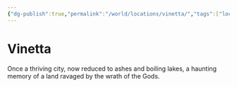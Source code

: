```yaml
---
{"dg-publish":true,"permalink":"/world/locations/vinetta/","tags":["location","old-world"]}
---
```


# Vinetta
Once a thriving city, now reduced to ashes and boiling lakes, a haunting memory of a land ravaged by the wrath of the Gods.